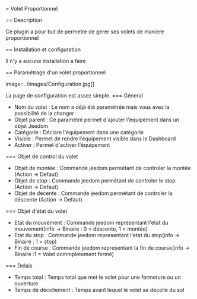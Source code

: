 = Volet Proportionnel

== Description

Ce plugin a pour but de permetre de gerer ses volets de maniere proportionnel

== Installation et configuration

Il n'y a aucune installation a faire

== Paramétrage d'un volet proportionnel

image::../images/Configuration.jpg[]

La page de configuration est assez simple.
=== Géneral

* Nom du volet : Le nom a déjà été paramétrée mais vous avez la possibilité de la changer
* Objet parent : Ce paramétré permet d'ajouter l'équipement dans un objet Jeedom
* Catégorie : Déclare l'équipement dans une catégorie
* Visible : Permet de rendre l'équipement visible dans le Dashboard
* Activer : Permet d'activer l'équipement

=== Objet de control du volet

* Objet de montée : Commande jeedom permétant de controler la montée (Action -> Defaut)
* Objet de stop  : Commande jeedom permétant de controler le stop (Action -> Defaut)
* Objet de decente : Commande jeedom permétant de controler la déscente (Action -> Defaut)

=== Objet d'état du volet

* Etat du mouvement  : Commande jeedom representant l'etat du mouvement(info -> Binaire : 0 = déscente, 1 = montée)
* Etat du stop  :  Commande jeedom representant l'etat du stop(info -> Binaire : 1 = stop)
* Fin de course  :  Commande jeedom representant la fin de course(info -> Binaire :1 = Volet commpletement fermé)

=== Delais

* Temps total : Temps total que met le volet pour une fermeture ou un ouverture
* Temps de décollement : Temps avant lequel le volet se decolle du sol
